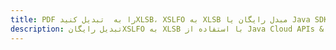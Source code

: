 ---title: PDF را به  تبدیل کنیدXLSB، XSLFO به XLSB مبدل رایگان یا Java SDKdescription: تبدیل رایگانXSLFO به XLSB با استفاده از Java Cloud APIs & SDK همچنین اسناد PDF را در Cloud ایجاد، ویرایش و رندر کنید.---